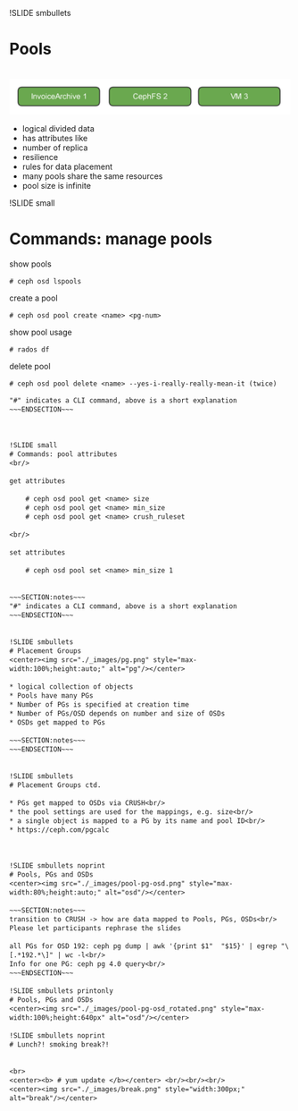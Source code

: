 
!SLIDE smbullets
# Pools 
<br/>
<center><img src="./_images/pool.png" style="max-width:100%;height:auto;" alt="pools"/></center>

* logical divided data
* has attributes like
 * number of replica
 * resilience
 * rules for data placement
* many pools share the same resources
* pool size is infinite

!SLIDE small
# Commands: manage pools

show pools

    # ceph osd lspools

create a pool
    
    # ceph osd pool create <name> <pg-num>

show pool usage

    # rados df

delete pool

    # ceph osd pool delete <name> --yes-i-really-really-mean-it (twice)


~~~SECTION:notes~~~
"#" indicates a CLI command, above is a short explanation
~~~ENDSECTION~~~



!SLIDE small
# Commands: pool attributes
<br/>

get attributes

    # ceph osd pool get <name> size
    # ceph osd pool get <name> min_size
    # ceph osd pool get <name> crush_ruleset

<br/>

set attributes

    # ceph osd pool set <name> min_size 1


~~~SECTION:notes~~~
"#" indicates a CLI command, above is a short explanation
~~~ENDSECTION~~~


!SLIDE smbullets
# Placement Groups
<center><img src="./_images/pg.png" style="max-width:100%;height:auto;" alt="pg"/></center>

* logical collection of objects 
* Pools have many PGs
* Number of PGs is specified at creation time
* Number of PGs/OSD depends on number and size of OSDs
* OSDs get mapped to PGs

~~~SECTION:notes~~~
~~~ENDSECTION~~~


!SLIDE smbullets
# Placement Groups ctd.

* PGs get mapped to OSDs via CRUSH<br/>
* the pool settings are used for the mappings, e.g. size<br/>
* a single object is mapped to a PG by its name and pool ID<br/>
* https://ceph.com/pgcalc



!SLIDE smbullets noprint
# Pools, PGs and OSDs 
<center><img src="./_images/pool-pg-osd.png" style="max-width:80%;height:auto;" alt="osd"/></center>

~~~SECTION:notes~~~
transition to CRUSH -> how are data mapped to Pools, PGs, OSDs<br/>
Please let participants rephrase the slides

all PGs for OSD 192: ceph pg dump | awk '{print $1"  "$15}' | egrep "\[.*192.*\]" | wc -l<br/>
Info for one PG: ceph pg 4.0 query<br/>
~~~ENDSECTION~~~

!SLIDE smbullets printonly
# Pools, PGs and OSDs 
<center><img src="./_images/pool-pg-osd_rotated.png" style="max-width:100%;height:640px" alt="osd"/></center>

!SLIDE smbullets noprint
# Lunch?! smoking break?!


<br>
<center><b> # yum update </b></center> <br/><br/><br/>
<center><img src="./_images/break.png" style="width:300px;" alt="break"/></center>
